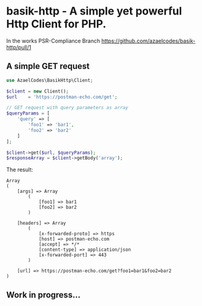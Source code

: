 # basik-http - A simple yet powerful Http Client for PHP.

In the works PSR-Compliance Branch https://github.com/azaelcodes/basik-http/pull/1

## A simple GET request
```php
use AzaelCodes\BasikHttp\Client;

$client = new Client();
$url    = 'https://postman-echo.com/get';

// GET request with query parameters as array
$queryParams = [
    'query' => [
        'foo1' => 'bar1',
        'foo2' => 'bar2'
    ]
];

$client->get($url, $queryParams);
$responseArray = $client->getBody('array');

```

The result:

```
Array
(
    [args] => Array
        (
            [foo1] => bar1
            [foo2] => bar2
        )

    [headers] => Array
        (
            [x-forwarded-proto] => https
            [host] => postman-echo.com
            [accept] => */*
            [content-type] => application/json
            [x-forwarded-port] => 443
        )

    [url] => https://postman-echo.com/get?foo1=bar1&foo2=bar2
)

```

## Work in progress...

 

